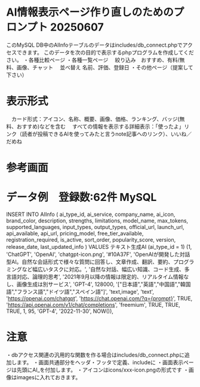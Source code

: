 # AI情報表示ページ作り直しのためのプロンプト 20250607
このMySQL DB中のAIInfoテーブルのデータはincludes/db_connect.phpでアクセスできます。
このデータを次の目的で表示するphpプログラムを作成してください。
・各種比較ページ
・各種一覧ページ
　絞り込み　おすすめ、有料/無料、画像、チャット
　並べ替え 名前、評価、登録日
・その他ページ（提案して下さい）
# 表示形式
　カード形式：アイコン、名称、概要、画像、価格、ランキング、バッジ(無料、おすすめ)などを含む
　すべての情報を表示する詳細表示：「使ったよ」リンク（読者が投稿できるAIを使ってみたと言うnote記事へのリンク）、いいね／だめね
　
# 参考画面



# データ例　登録数:62件 MySQL
INSERT INTO AIInfo (
ai_type_id, ai_service, company_name, ai_icon, brand_color, description,
strengths, limitations, model_name, max_tokens, supported_languages,
input_types, output_types, official_url, launch_url, api_available,
api_url, pricing_model, free_tier_available, registration_required,
is_active, sort_order, popularity_score, version, release_date, last_updated_info
) VALUES
テキスト生成AI (ai_type_id = 1)
(1, 'ChatGPT', 'OpenAI', 'chatgpt-icon.png', '#10A37F',
'OpenAIが開発した対話型AI。自然な会話形式で様々な質問に回答し、文章作成、翻訳、要約、プログラミングなど幅広いタスクに対応。',
'自然な対話、幅広い知識、コード生成、多言語対応、論理的思考',
'2021年9月以降の情報は限定的、リアルタイム情報なし、画像生成は別サービス',
'GPT-4', 128000, '["日本語","英語","中国語","韓国語","フランス語","ドイツ語","スペイン語"]',
'text,image', 'text', 'https://openai.com/chatgpt',
'https://chat.openai.com/?q={prompt}', TRUE, 'https://api.openai.com/v1/chat/completions',
'freemium', TRUE, TRUE, TRUE, 1, 95, 'GPT-4', '2022-11-30', NOW()),
# 注意
・dbアクセス関連の汎用的な関数を作る場合はincludes/db_connect.phpに追加します。
・画面共通部分をヘッダ・フッタで定義、includeに
・画面表示ページは先頭にAI_を付加します。
・アイコンはicons/xxx-icon.pngの形式です
・画像はimagesに入れておきます。
